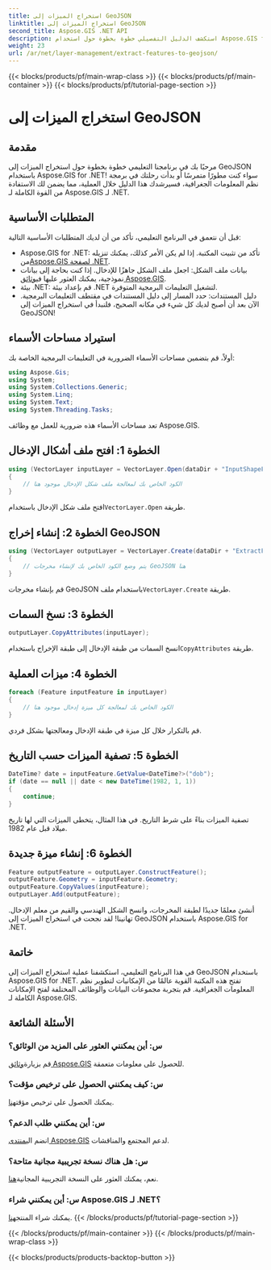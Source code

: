 ```yaml
---
title: استخراج الميزات إلى GeoJSON
linktitle: استخراج الميزات إلى GeoJSON
second_title: Aspose.GIS .NET API
description: استكشف الدليل التفصيلي خطوة بخطوة حول استخدام Aspose.GIS for .NET لاستخراج الميزات إلى GeoJSON. تسخير قوة نظم المعلومات الجغرافية بكل سهولة! #Aspose #GIS
weight: 23
url: /ar/net/layer-management/extract-features-to-geojson/
---
```


{{< blocks/products/pf/main-wrap-class >}}
{{< blocks/products/pf/main-container >}}
{{< blocks/products/pf/tutorial-page-section >}}

# استخراج الميزات إلى GeoJSON

## مقدمة
مرحبًا بك في برنامجنا التعليمي خطوة بخطوة حول استخراج الميزات إلى GeoJSON باستخدام Aspose.GIS for .NET! سواء كنت مطورًا متمرسًا أو بدأت رحلتك في برمجة نظم المعلومات الجغرافية، فسيرشدك هذا الدليل خلال العملية، مما يضمن لك الاستفادة من القوة الكاملة لـ Aspose.GIS لـ .NET.
## المتطلبات الأساسية
قبل أن نتعمق في البرنامج التعليمي، تأكد من أن لديك المتطلبات الأساسية التالية:
-  Aspose.GIS for .NET: تأكد من تثبيت المكتبة. إذا لم يكن الأمر كذلك، يمكنك تنزيله من[Aspose.GIS لصفحة .NET](https://releases.aspose.com/gis/net/).
-  بيانات ملف الشكل: اجعل ملف الشكل جاهزًا للإدخال. إذا كنت بحاجة إلى بيانات نموذجية، يمكنك العثور عليها في[وثائق Aspose.GIS](https://reference.aspose.com/gis/net/).
- بيئة .NET: قم بإعداد بيئة .NET لتشغيل التعليمات البرمجية المتوفرة.
- دليل المستندات: حدد المسار إلى دليل المستندات في مقتطف التعليمات البرمجية.
الآن بعد أن أصبح لديك كل شيء في مكانه الصحيح، فلنبدأ في استخراج الميزات إلى GeoJSON!
## استيراد مساحات الأسماء
أولاً، قم بتضمين مساحات الأسماء الضرورية في التعليمات البرمجية الخاصة بك:
```csharp
using Aspose.Gis;
using System;
using System.Collections.Generic;
using System.Linq;
using System.Text;
using System.Threading.Tasks;
```
تعد مساحات الأسماء هذه ضرورية للعمل مع وظائف Aspose.GIS.
## الخطوة 1: افتح ملف أشكال الإدخال
```csharp
using (VectorLayer inputLayer = VectorLayer.Open(dataDir + "InputShapeFile.shp", Drivers.Shapefile))
{
    // الكود الخاص بك لمعالجة ملف شكل الإدخال موجود هنا
}
```
 افتح ملف شكل الإدخال باستخدام`VectorLayer.Open` طريقة.
## الخطوة 2: إنشاء إخراج GeoJSON
```csharp
using (VectorLayer outputLayer = VectorLayer.Create(dataDir + "ExtractFeaturesFromShapeFileToGeoJSON_out.json", Drivers.GeoJson))
{
    // يتم وضع الكود الخاص بك لإنشاء مخرجات GeoJSON هنا
}
```
 قم بإنشاء مخرجات GeoJSON باستخدام ملف`VectorLayer.Create` طريقة.
## الخطوة 3: نسخ السمات
```csharp
outputLayer.CopyAttributes(inputLayer);
```
 انسخ السمات من طبقة الإدخال إلى طبقة الإخراج باستخدام`CopyAttributes` طريقة.
## الخطوة 4: ميزات العملية
```csharp
foreach (Feature inputFeature in inputLayer)
{
    // الكود الخاص بك لمعالجة كل ميزة إدخال موجود هنا
}
```
قم بالتكرار خلال كل ميزة في طبقة الإدخال ومعالجتها بشكل فردي.
## الخطوة 5: تصفية الميزات حسب التاريخ
```csharp
DateTime? date = inputFeature.GetValue<DateTime?>("dob");
if (date == null || date < new DateTime(1982, 1, 1))
{
    continue;
}
```
تصفية الميزات بناءً على شرط التاريخ. في هذا المثال، يتخطى الميزات التي لها تاريخ ميلاد قبل عام 1982.
## الخطوة 6: إنشاء ميزة جديدة
```csharp
Feature outputFeature = outputLayer.ConstructFeature();
outputFeature.Geometry = inputFeature.Geometry;
outputFeature.CopyValues(inputFeature);
outputLayer.Add(outputFeature);
```
أنشئ معلمًا جديدًا لطبقة المخرجات، وانسخ الشكل الهندسي والقيم من معلم الإدخال.
تهانينا! لقد نجحت في استخراج الميزات إلى GeoJSON باستخدام Aspose.GIS for .NET.
## خاتمة
في هذا البرنامج التعليمي، استكشفنا عملية استخراج الميزات إلى GeoJSON باستخدام Aspose.GIS for .NET. تفتح هذه المكتبة القوية عالمًا من الإمكانيات لتطوير نظم المعلومات الجغرافية. قم بتجربة مجموعات البيانات والوظائف المختلفة لفتح الإمكانات الكاملة لـ Aspose.GIS.
## الأسئلة الشائعة
### س: أين يمكنني العثور على المزيد من الوثائق؟
 قم بزيارة[وثائق Aspose.GIS](https://reference.aspose.com/gis/net/) للحصول على معلومات متعمقة.
### س: كيف يمكنني الحصول على ترخيص مؤقت؟
 يمكنك الحصول على ترخيص مؤقت[هنا](https://purchase.aspose.com/temporary-license/).
### س: أين يمكنني طلب الدعم؟
 انضم الي[منتدى Aspose.GIS](https://forum.aspose.com/c/gis/33) لدعم المجتمع والمناقشات.
### س: هل هناك نسخة تجريبية مجانية متاحة؟
 نعم، يمكنك العثور على النسخة التجريبية المجانية[هنا](https://releases.aspose.com/).
### س: أين يمكنني شراء Aspose.GIS لـ .NET؟
 يمكنك شراء المنتج[هنا](https://purchase.aspose.com/buy).
{{< /blocks/products/pf/tutorial-page-section >}}

{{< /blocks/products/pf/main-container >}}
{{< /blocks/products/pf/main-wrap-class >}}

{{< blocks/products/products-backtop-button >}}

